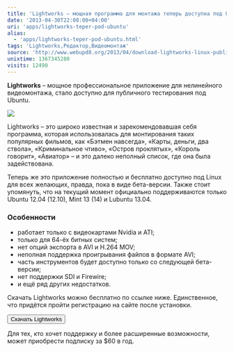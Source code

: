 ```yaml
---
title: 'Lightworks – мощная программа для монтажа теперь доступна под Ubuntu'
date: '2013-04-30T22:08:00+04:00'
uri: 'apps/lightworks-teper-pod-ubuntu'
alias: 
  - 'apps/lightworks-teper-pod-ubuntu.html'
tags: 'Lightworks,Редактор,Видеомонтаж'
source: 'http://www.webupd8.org/2013/04/download-lightworks-linux-public-beta.html'
unixtime: 1367345280
visits: 12490
---
```

**Lightworks** – мощное профессиональное приложение для нелинейного видеомонтажа, стало доступно для публичного тестирования под Ubuntu.

[![](img/2013/04/30/22-00/lightworks-8696779964-o.jpg)](img/2013/04/30/22-00/lightworks-8696779964-o.jpg)

Lightworks – это широко известная и зарекомендовавшая себя программа, которая использовалась для монтирования таких популярных фильмов, как «Бэтмен навсегда», «Карты, деньги, два ствола», «Криминальное чтиво», «Остров проклятых», «Король говорит», «Авиатор» – и это далеко неполный список, где она была задействована.

Теперь же это приложение полностью и бесплатно доступно под Linux для всех желающих, правда, пока в виде бета-версии. Также стоит упомянуть, что на текущий момент официально поддерживаются только Ubuntu 12.04 (12.10), Mint 13 (14) и Lubuntu 13.04.

### Особенности

*   работает только с видеокартами Nvidia и ATI;
*   только для 64-ёх битных систем;
*   нет опций экспорта в AVI и H.264 MOV;
*   неполная поддержка проигрывания файлов в формате AVI;
*   часть инструментов будет доступно только со следующей бета-версии;
*   нет поддержки SDI и Firewire;
*   и ещё ряд других недостатков.

Скачать Lightworks можно бесплатно по ссылке ниже. Единственное, что придётся пройти регистрацию на сайте после установки.

[<button>Скачать Lightworks</button>](http://www.lwks.com/betas-linux)

Для тех, кто хочет поддержку и более расширенные возможности, может приобрести подписку за $60 в год.
